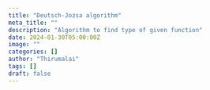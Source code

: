 ```yaml
---
title: "Deutsch-Jozsa algorithm"
meta_title: ""
description: "Algorithm to find type of given function"
date: 2024-01-30T05:00:00Z
image: ""
categories: []
author: "Thirumalai"
tags: []
draft: false
---
```


